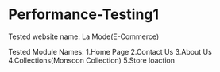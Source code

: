 # Performance-Testing1

Tested website name: La Mode(E-Commerce)

Tested Module Names:
1.Home Page
 2.Contact Us
 3.About Us
 4.Collections(Monsoon Collection)
 5.Store loaction

